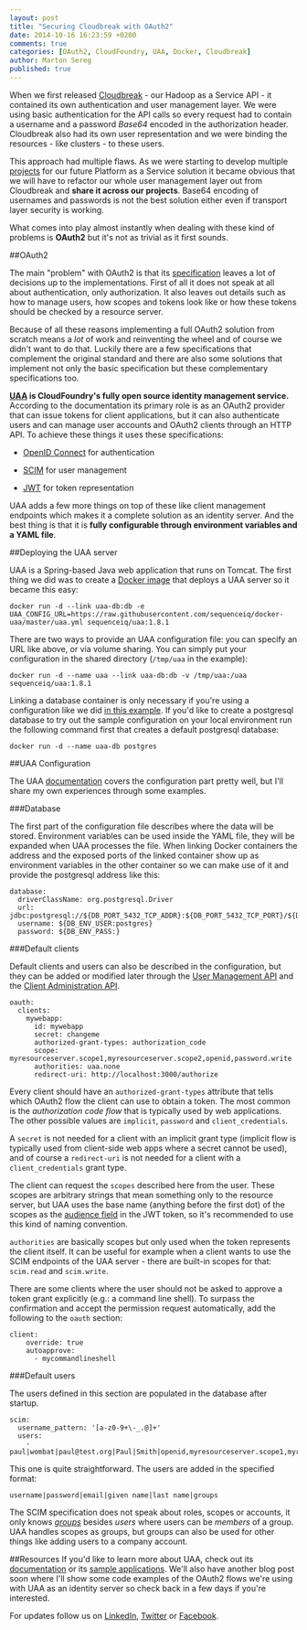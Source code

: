 ```yaml
---
layout: post
title: "Securing Cloudbreak with OAuth2"
date: 2014-10-16 16:23:59 +0200
comments: true
categories: [OAuth2, CloudFoundry, UAA, Docker, Cloudbreak]
author: Marton Sereg
published: true
---
```


When we first released [Cloudbreak](https://cloudbreak.sequenceiq.com/) - our Hadoop as a Service API - it contained its own authentication and user management layer.
We were using basic authentication for the API calls so every request had to contain a username and a password *Base64* encoded in the authorization header.
Cloudbreak also had its own user representation and we were binding the resources - like clusters - to these users.

This approach had multiple flaws. As we were starting to develop multiple [projects](http://sequenceiq.com/periscope/) for our future Platform as a Service solution it became obvious that we will have to refactor our whole user management layer out from Cloudbreak and **share it across our projects**.
Base64 encoding of usernames and passwords is not the best solution either even if transport layer security is working.

What comes into play almost instantly when dealing with these kind of problems is **OAuth2** but it's not as trivial as it first sounds.

##OAuth2

The main "problem" with OAuth2 is that its [specification](http://tools.ietf.org/html/rfc6749) leaves a lot of decisions up to the implementations.
First of all it does not speak at all about authentication, only authorization. It also leaves out details such as how to manage users, how scopes and tokens look like or how these tokens should be checked by a resource server.

Because of all these reasons implementing a full OAuth2 solution from scratch means a *lot* of work and reinventing the wheel and of course we didn't want to do that.
Luckily there are a few specifications that complement the original standard and there are also some solutions that implement not only the basic specification but these complementary specifications too.

**[UAA](https://github.com/cloudfoundry/uaa) is CloudFoundry's fully open source identity management service.**
According to the documentation its primary role is as an OAuth2 provider that can issue tokens for client applications, but it can also authenticate users and can manage user accounts and OAuth2 clients through an HTTP API.
To achieve these things it uses these specifications:

- [OpenID Connect](http://openid.net/connect/) for authentication

- [SCIM](http://www.simplecloud.info/) for user management

- [JWT](http://self-issued.info/docs/draft-ietf-oauth-json-web-token.html) for token representation

UAA adds a few more things on top of these like client management endpoints which makes it a complete solution as an identity server.
And the best thing is that it is **fully configurable through environment variables and a YAML file**.

<!-- more -->

##Deploying the UAA server

UAA is a Spring-based Java web application that runs on Tomcat. The first thing we did was to create a [Docker image](https://registry.hub.docker.com/u/sequenceiq/uaa/) that deploys a UAA server so it became this easy:
```
docker run -d --link uaa-db:db -e UAA_CONFIG_URL=https://raw.githubusercontent.com/sequenceiq/docker-uaa/master/uaa.yml sequenceiq/uaa:1.8.1
```
There are two ways to provide an UAA configuration file: you can specify an URL like above, or via volume sharing. You can simply put your configuration in the shared directory (`/tmp/uaa` in the example):
```
docker run -d --name uaa --link uaa-db:db -v /tmp/uaa:/uaa sequenceiq/uaa:1.8.1
```
Linking a database container is only necessary if you're using a configuration like we did [in this example](https://github.com/sequenceiq/docker-uaa/blob/master/uaa.yml).
If you'd like to create a postgresql database to try out the sample configuration on your local environment run the following command first that creates a default postgresql database:
```
docker run -d --name uaa-db postgres
```

##UAA Configuration

The UAA [documentation](https://github.com/cloudfoundry/uaa/blob/master/docs/Sysadmin-Guide.rst#configuration) covers the configuration part pretty well, but I'll share my own experiences through some examples.

###Database

The first part of the configuration file describes where the data will be stored. Environment variables can be used inside the YAML file, they will be expanded when UAA processes the file.
When linking Docker containers the address and the exposed ports of the linked container show up as environment variables in the other container so we can make use of it and provide the postgresql address like this:
```
database:
  driverClassName: org.postgresql.Driver
  url: jdbc:postgresql://${DB_PORT_5432_TCP_ADDR}:${DB_PORT_5432_TCP_PORT}/${DB_ENV_DB:postgres}
  username: ${DB_ENV_USER:postgres}
  password: ${DB_ENV_PASS:}
```

###Default clients

Default clients and users can also be described in the configuration, but they can be added or modified later through the [User Management API](https://github.com/cloudfoundry/uaa/blob/master/docs/UAA-APIs.rst#user-account-management-apis) and the [Client Administration API](https://github.com/cloudfoundry/uaa/blob/master/docs/UAA-APIs.rst#client-registration-administration-apis).

```
oauth:
  clients:
    mywebapp:
      id: mywebapp
      secret: changeme
      authorized-grant-types: authorization_code
      scope: myresourceserver.scope1,myresourceserver.scope2,openid,password.write
      authorities: uaa.none
      redirect-uri: http://localhost:3000/authorize
```
Every client should have an `authorized-grant-types` attribute that tells which OAuth2 flow the client can use to obtain a token. The most common is the *authorization code flow* that is typically used by web applications. The other possible values are `implicit`, `password` and `client_credentials`.

A `secret` is not needed for a client with an implicit grant type (implicit flow is typically used from client-side web apps where a secret cannot be used), and of course a `redirect-uri` is not needed for a client with a `client_credentials` grant type.

The client can request the `scopes` described here from the user. These scopes are arbitrary strings that mean something only to the resource server, but UAA uses the base name (anything before the first dot) of the scopes as the [audience field](http://tools.ietf.org/html/draft-ietf-oauth-json-web-token-25#section-4.1.3) in the JWT token, so it's recommended to use this kind of naming convention.

`authorities` are basically scopes but only used when the token represents the client itself. It can be useful for example when a client wants to use the SCIM endpoints of the UAA server - there are built-in scopes for that: `scim.read` and `scim.write`.

There are some clients where the user should not be asked to approve a token grant explicitly (e.g.: a command line shell). To surpass the confirmation and accept the permission request automatically, add the following to the `oauth` section:
```
client:
    override: true
    autoapprove:
      - mycommandlineshell
```

###Default users

The users defined in this section are populated in the database after startup.

```
scim:
  username_pattern: '[a-z0-9+\-_.@]+'
  users:
    - paul|wombat|paul@test.org|Paul|Smith|openid,myresourceserver.scope1,myresourceserver.scope2
```

This one is quite straightforward. The users are added in the specified format:
```
username|password|email|given name|last name|groups
```
The SCIM specification does not speak about roles, scopes or accounts, it only knows *[groups](http://www.simplecloud.info/specs/draft-scim-core-schema-01.html#group-resource)* besides *users* where users can be *members* of a group.
UAA handles scopes as groups, but groups can also be used for other things like adding users to a company account.

##Resources
If you'd like to learn more about UAA, check out its [documentation](https://github.com/cloudfoundry/uaa/tree/master/docs) or its [sample applications](https://github.com/cloudfoundry/uaa/tree/master/samples).
We'll also have another blog post soon where I'll show some code examples of the OAuth2 flows we're using with UAA as an identity server so check back in a few days if you're interested.

For updates follow us on [LinkedIn](https://www.linkedin.com/company/sequenceiq), [Twitter](https://twitter.com/sequenceiq) or [Facebook](https://www.facebook.com/sequenceiq).
